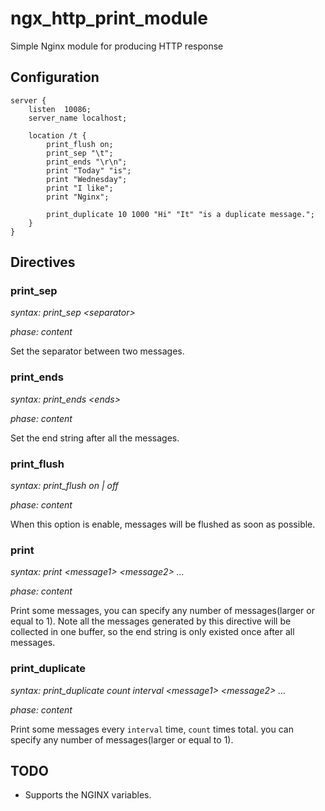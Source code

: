 # ngx_http_print_module
Simple Nginx module for producing HTTP response


## Configuration

```nginx
server {
    listen  10086;
    server_name localhost;
    
    location /t {
        print_flush on;
        print_sep "\t";
        print_ends "\r\n";
        print "Today" "is";
        print "Wednesday";
        print "I like";
        print "Nginx";

        print_duplicate 10 1000 "Hi" "It" "is a duplicate message.";
    }
}
```

## Directives

### print_sep

*syntax: print_sep \<separator\>*

*phase: content*

Set the separator between two messages.

### print_ends
*syntax: print_ends \<ends\>*

*phase: content*

Set the end string after all the messages.

### print_flush
*syntax: print_flush on | off*

*phase: content*

When this option is enable, messages will be flushed as soon as possible.

### print

*syntax: print \<message1\> \<message2\> ...*

*phase: content*

Print some messages, you can specify any number of messages(larger or equal to 1). Note all the messages generated by this directive will be collected in one buffer, so the end string is only existed once after all messages.

### print_duplicate

*syntax: print_duplicate count interval \<message1\> \<message2\> ...*

*phase: content*

Print some messages every `interval` time, `count` times total. you can specify any number of messages(larger or equal to 1).

## TODO

* Supports the NGINX variables.
